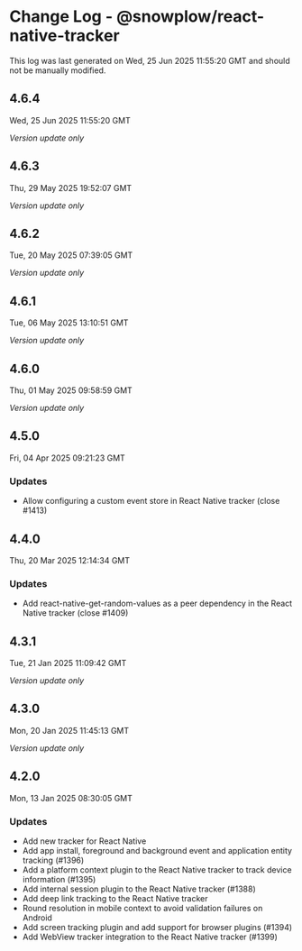 # Change Log - @snowplow/react-native-tracker

This log was last generated on Wed, 25 Jun 2025 11:55:20 GMT and should not be manually modified.

## 4.6.4
Wed, 25 Jun 2025 11:55:20 GMT

_Version update only_

## 4.6.3
Thu, 29 May 2025 19:52:07 GMT

_Version update only_

## 4.6.2
Tue, 20 May 2025 07:39:05 GMT

_Version update only_

## 4.6.1
Tue, 06 May 2025 13:10:51 GMT

_Version update only_

## 4.6.0
Thu, 01 May 2025 09:58:59 GMT

_Version update only_

## 4.5.0
Fri, 04 Apr 2025 09:21:23 GMT

### Updates

- Allow configuring a custom event store in React Native tracker (close #1413)

## 4.4.0
Thu, 20 Mar 2025 12:14:34 GMT

### Updates

- Add react-native-get-random-values as a peer dependency in the React Native tracker (close #1409)

## 4.3.1
Tue, 21 Jan 2025 11:09:42 GMT

_Version update only_

## 4.3.0
Mon, 20 Jan 2025 11:45:13 GMT

_Version update only_

## 4.2.0
Mon, 13 Jan 2025 08:30:05 GMT

### Updates

- Add new tracker for React Native
- Add app install, foreground and background event and application entity tracking (#1396)
- Add a platform context plugin to the React Native tracker to track device information (#1395)
- Add internal session plugin to the React Native tracker (#1388)
- Add deep link tracking to the React Native tracker
- Round resolution in mobile context to avoid validation failures on Android
- Add screen tracking plugin and add support for browser plugins (#1394)
- Add WebView tracker integration to the React Native tracker (#1399)

